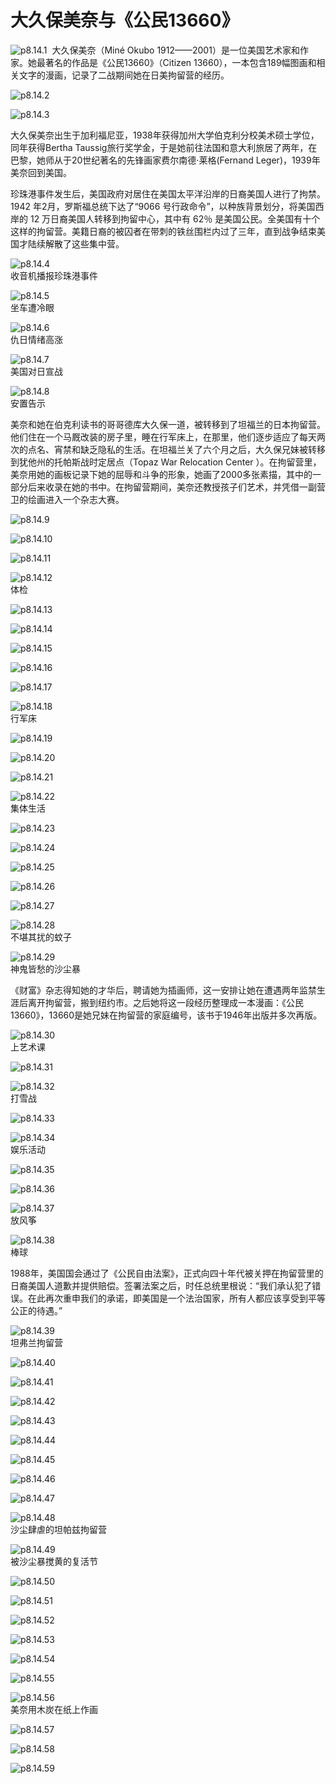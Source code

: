 # 大久保美奈与《公民13660》

![p8.14.1](./images/8.14.1.jpg)
​
大久保美奈（Miné Okubo 1912——2001）是一位美国艺术家和作家。她最著名的作品是《公民13660》（Citizen 13660），一本包含189幅图画和相关文字的漫画，记录了二战期间她在日美拘留营的经历。

![p8.14.2](./images/8.14.2.jpg)

![p8.14.3](./images/8.14.3.png)

大久保美奈出生于加利福尼亚，1938年获得加州大学伯克利分校美术硕士学位，同年获得Bertha Taussig旅行奖学金，于是她前往法国和意大利旅居了两年，在巴黎，她师从于20世纪著名的先锋画家费尔南德·莱格(Fernand Leger)，1939年美奈回到美国。

珍珠港事件发生后，美国政府对居住在美国太平洋沿岸的日裔美国人进行了拘禁。1942 年2月，罗斯福总统下达了“9066 号行政命令”，以种族背景划分，将美国西岸的 12 万日裔美国人转移到拘留中心，其中有 62％ 是美国公民。全美国有十个这样的拘留营。美籍日裔的被囚者在带刺的铁丝围栏内过了三年，直到战争结束美国才陆续解散了这些集中营。

![p8.14.4](./images/8.14.4.png)  
收音机播报珍珠港事件

![p8.14.5](./images/8.14.5.png)  
坐车遭冷眼

![p8.14.6](./images/8.14.6.png)  
仇日情绪高涨

![p8.14.7](./images/8.14.7.png)  
美国对日宣战

![p8.14.8](./images/8.14.8.png)  
安置告示

美奈和她在伯克利读书的哥哥德库大久保一道，被转移到了坦福兰的日本拘留营。他们住在一个马厩改装的房子里，睡在行军床上，在那里，他们逐步适应了每天两次的点名、宵禁和缺乏隐私的生活。在坦福兰关了六个月之后，大久保兄妹被转移到犹他州的托帕斯战时定居点（Topaz War Relocation Center ）。在拘留营里，美奈用她的画板记录下她的屈辱和斗争的形象，她画了2000多张素描，其中的一部分后来收录在她的书中。在拘留营期间，美奈还教授孩子们艺术，并凭借一副营卫的绘画进入一个杂志大赛。

![p8.14.9](./images/8.14.9.png)

![p8.14.10](./images/8.14.10.png)

![p8.14.11](./images/8.14.11.png)

![p8.14.12](./images/8.14.12.png)  
体检

![p8.14.13](./images/8.14.13.png)

![p8.14.14](./images/8.14.14.jpg)

![p8.14.15](./images/8.14.15.png)

![p8.14.16](./images/8.14.16.png)

![p8.14.17](./images/8.14.17.png)

![p8.14.18](./images/8.14.18.png)  
行军床

![p8.14.19](./images/8.14.19.png)

![p8.14.20](./images/8.14.20.png)

![p8.14.21](./images/8.14.21.png)

![p8.14.22](./images/8.14.22.png)  
集体生活

![p8.14.23](./images/8.14.23.png)  

![p8.14.24](./images/8.14.24.png)

![p8.14.25](./images/8.14.25.png)

![p8.14.26](./images/8.14.26.png)

![p8.14.27](./images/8.14.27.png)

![p8.14.28](./images/8.14.28.png)  
不堪其扰的蚊子

![p8.14.29](./images/8.14.29.png)  
神鬼皆愁的沙尘暴

《财富》杂志得知她的才华后，聘请她为插画师，这一安排让她在遭遇两年监禁生涯后离开拘留营，搬到纽约市。之后她将这一段经历整理成一本漫画：《公民13660》，13660是她兄妹在拘留营的家庭编号，该书于1946年出版并多次再版。

![p8.14.30](./images/8.14.30.png)  
上艺术课

![p8.14.31](./images/8.14.31.png)

![p8.14.32](./images/8.14.32.png)  
打雪战

![p8.14.33](./images/8.14.33.png)  

![p8.14.34](./images/8.14.34.png)  
娱乐活动

![p8.14.35](./images/8.14.35.png)

![p8.14.36](./images/8.14.36.png)

![p8.14.37](./images/8.14.37.png)  
放风筝

![p8.14.38](./images/8.14.38.png)  
棒球

1988年，美国国会通过了《公民自由法案》，正式向四十年代被关押在拘留营里的日裔美国人道歉并提供赔偿。签署法案之后，时任总统里根说：“我们承认犯了错误。在此再次重申我们的承诺，即美国是一个法治国家，所有人都应该享受到平等公正的待遇。”

![p8.14.39](./images/8.14.39.png)  
坦弗兰拘留营

![p8.14.40](./images/8.14.40.png)

![p8.14.41](./images/8.14.41.jpg)

![p8.14.42](./images/8.14.42.png)

![p8.14.43](./images/8.14.43.png)

![p8.14.44](./images/8.14.44.png)

![p8.14.45](./images/8.14.45.jpg)

![p8.14.46](./images/8.14.46.jpg)

![p8.14.47](./images/8.14.47.png)

![p8.14.48](./images/8.14.48.png)  
沙尘肆虐的坦帕兹拘留营

![p8.14.49](./images/8.14.49.png)  
被沙尘暴搅黄的复活节

![p8.14.50](./images/8.14.50.png)

![p8.14.51](./images/8.14.51.png)

![p8.14.52](./images/8.14.52.png)

![p8.14.53](./images/8.14.53.png)

![p8.14.54](./images/8.14.54.jpg)

![p8.14.55](./images/8.14.55.png)

![p8.14.56](./images/8.14.56.jpg)  
美奈用木炭在纸上作画

![p8.14.57](./images/8.14.57.jpg)

![p8.14.58](./images/8.14.58.jpg)

![p8.14.59](./images/8.14.59.jpg)
